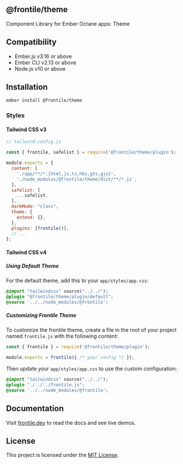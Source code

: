 ## @frontile/theme

Component Library for Ember Octane apps: Theme

## Compatibility

- Ember.js v3.16 or above
- Ember CLI v2.13 or above
- Node.js v10 or above

## Installation

```sh
ember install @frontile/theme
```

### Styles

#### Tailwind CSS v3

```js
// tailwind.config.js

const { frontile, safelist } = require('@frontile/theme/plugin');

module.exports = {
  content: [
    './app/**/*.{html,js,ts,hbs,gts,gjs}',
    './node_modules/@frontile/theme/dist/**/*.js',
  ],
  safelist: [
    ...safelist,
  ],
  darkMode: "class",
  theme: {
    extend: {},
  },
  plugins: [frontile()],
  // ...
};
```

#### Tailwind CSS v4

##### Using Default Theme

For the default theme, add this to your `app/styles/app.css`:

```css
@import "tailwindcss" source("../../");
@plugin "@frontile/theme/plugin/default";
@source '../../node_modules/@frontile';
```

##### Customizing Frontile Theme

To customize the frontile theme, create a file in the root of your project named `frontile.js` with the following content:

```js
const { frontile } = require('@frontile/theme/plugin');

module.exports = frontile({ /* your config */ });
```

Then update your `app/styles/app.css` to use the custom configuration:

```css
@import "tailwindcss" source("../../");
@plugin "./../../frontile.js";
@source '../../node_modules/@frontile';
```

## Documentation

Visit [frontile.dev](https://frontile.dev/) to read the docs
and see live demos.

## License

This project is licensed under the [MIT License](LICENSE.md).
